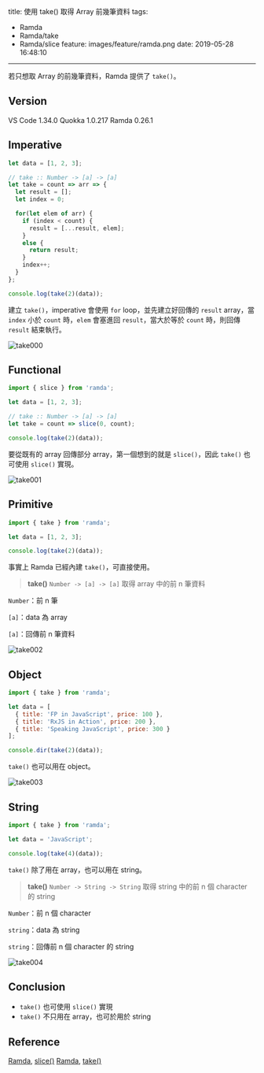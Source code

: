 title: 使用 take() 取得 Array 前幾筆資料
tags:
  - Ramda
  - Ramda/take
  - Ramda/slice
feature: images/feature/ramda.png
date: 2019-05-28 16:48:10
---
若只想取 Array 的前幾筆資料，Ramda 提供了 `take()`。

<!-- more -->

## Version

VS Code 1.34.0
Quokka 1.0.217
Ramda 0.26.1

## Imperative

```javascript
let data = [1, 2, 3];

// take :: Number -> [a] -> [a]
let take = count => arr => {
  let result = [];
  let index = 0;

  for(let elem of arr) {
    if (index < count) {
      result = [...result, elem];
    }
    else {
      return result;
    }
    index++;
  }
};

console.log(take(2)(data));
```

建立 `take()`，imperative 會使用 `for` loop，並先建立好回傳的 `result` array，當 `index` 小於 `count` 時，`elem` 會塞進回 `result`，當大於等於 `count` 時，則回傳 `result` 結束執行。

![take000](/images/ramda/take/take000.png)


## Functional

```javascript
import { slice } from 'ramda';

let data = [1, 2, 3];

// take :: Number -> [a] -> [a]
let take = count => slice(0, count);

console.log(take(2)(data));
```

要從既有的 array 回傳部分 array，第一個想到的就是 `slice()`，因此 `take()` 也可使用 `slice()` 實現。

![take001](/images/ramda/take/take001.png)

## Primitive

```javascript
import { take } from 'ramda';

let data = [1, 2, 3];

console.log(take(2)(data));
```

事實上 Ramda 已經內建 `take()`，可直接使用。

> **take()**
> `Number -> [a] -> [a]`
> 取得 array 中的前 n 筆資料

`Number`：前 n 筆

`[a]`：data 為 array

`[a]`：回傳前 n 筆資料

![take002](/images/ramda/take/take002.png)

## Object

```javascript
import { take } from 'ramda';

let data = [
  { title: 'FP in JavaScript', price: 100 },
  { title: 'RxJS in Action', price: 200 },
  { title: 'Speaking JavaScript', price: 300 }
];

console.dir(take(2)(data));
```

`take()` 也可以用在 object。

![take003](/images/ramda/take/take003.png)

## String

```javascript
import { take } from 'ramda';

let data = 'JavaScript';

console.log(take(4)(data));
```

`take()` 除了用在 array，也可以用在 string。

> **take()**
> `Number -> String -> String`
> 取得 string 中的前 n 個 character 的 string

`Number`：前 n 個 character

`string`：data 為 string

`string`：回傳前 n 個 character 的 string

![take004](/images/ramda/take/take004.png)

## Conclusion

* `take()` 也可使用 `slice()` 實現
* `take()` 不只用在 array，也可於用於 string

## Reference

[Ramda](https://ramdajs.com), [slice()](https://ramdajs.com/docs/#slice)
[Ramda](https://ramdajs.com), [take()](https://ramdajs.com/docs/#take)

